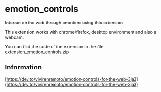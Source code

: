 # emotion_controls

Interact on the web through emotions using this extension

This extension works with chrome/firefox, desktop environment and also a webcam.

You can find the code of the extension in the file extension_emotion_controls.zip

## Information

[https://dev.to/vivirenremoto/emotion-controls-for-the-web-3ja3](https://dev.to/vivirenremoto/emotion-controls-for-the-web-3ja3)

